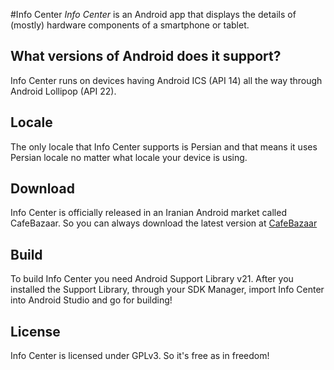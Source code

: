 #Info Center
*Info Center* is an Android app that displays the details of (mostly) hardware components of a smartphone or tablet.

## What versions of Android does it support?
Info Center runs on devices having Android ICS (API 14) all the way through Android Lollipop (API 22).

## Locale
The only locale that Info Center supports is Persian and that means it uses Persian locale no matter what locale your device is using.

## Download
Info Center is officially released in an Iranian Android market called CafeBazaar. So you can always download the latest
version at [CafeBazaar](http://cafebazaar.ir/app/com.fallahpoor.infocenter)

## Build
To build Info Center you need Android Support Library v21. After you installed the Support Library, through your SDK Manager,
import Info Center into Android Studio and go for building!

## License
Info Center is licensed under GPLv3. So it's free as in freedom!